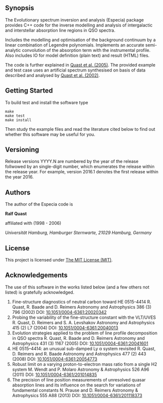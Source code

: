 ## Synopsis

The Evolutionary spectrum inversion and analysis (Especia) package provides
C++ code for the inverse modelling and analysis of intergalactic and interstellar
absorption line regions in QSO spectra.

Includes the modelling and optimisation of the background continuum by a linear
combination of Legendre polynomials. Implements an accurate semi-analytic convolution
of the absorption term with the instrumental profile. Also includes IO for model
definition (plain text) and result (HTML) files.

The code is further explained in
[Quast et al. (2005)](http://dx.doi.org/10.1051/0004-6361:20041601).
The provided example and test case uses an artificial spectrum synthesised on basis
of data described and analysed by
[Quast et al. (2002)](http://dx.doi.org/10.1051/0004-6361:20020342).

## Getting Started

To build test and install the software type

    make
    make test
    make install

Then study the example files and read the literature cited below to find out whether
this software may be useful for you.

## Versioning

Release versions YYYY.N are numbered by the year of the release follwowed by an
single-digit number, which enumerates the release within the release year. For
example, version 2016.1 denotes the first release within the year 2016.

## Authors

The author of the Especia code is 

**Ralf Quast**

affiliated with (1998 - 2006)

*Universität Hamburg, Hamburger Sternwarte, 21029 Hamburg, Germany*

## License

This project is licensed under [The MIT License (MIT)](http://opensource.org/licenses/MIT).

## Acknowledgements

The use of this software in the works listed below (and a few others not listed) is gratefully
acknowledged.

1. Fine-structure diagnostics of neutral carbon toward  HE 0515-4414
   R. Quast, R. Baade and D. Reimers
   Astronomy and Astrophysics 386 (3) 796 (2002)
   DOI: [10.1051/0004-6361:20020342](http://dx.doi.org/10.1051/0004-6361:20020342)
2. Probing the variability of the fine-structure constant with the VLT/UVES
   R. Quast, D. Reimers and S. A. Levshakov
   Astronomy and Astrophysics 415 (2) L7 (2004)
   DOI: [10.1051/0004-6361:20040013](http://dx.doi.org/10.1051/0004-6361:20040013)
3. Evolution strategies applied to the problem of line profile decomposition in QSO spectra
   R. Quast, R. Baade and D. Reimers
   Astronomy and Astrophysics 431 (3) 1167 (2005)
   DOI: [10.1051/0004-6361:20041601](http://dx.doi.org/10.1051/0004-6361:20041601)
4. HE 0515–4414: an unusual sub-damped Ly α system revisited
   R. Quast, D. Reimers and R. Baade
   Astronomy and Astrophysics 477 (2) 443 (2008)
   DOI: [10.1051/0004-6361:20054773](http://dx.doi.org/10.1051/0004-6361:20054773)
5. Robust limit on a varying proton-to-electron mass ratio from a single H2 system
   M. Wendt and P. Molaro
   Astronomy & Astrophysics 526 A96 (2011)
   DOI: [10.1051/0004-6361/201014835](http://dx.doi.org/10.1051/0004-6361/201014835)
6. The precision of line position measurements of unresolved quasar absorption lines and its influence on the search for variations of fundamental constants
   N. Prause and D. Reimers
   Astronomy & Astrophysics 555 A88 (2013)
   DOI: [10.1051/0004-6361/201118373](http://dx.doi.org/10.1051/0004-6361/201118373)
